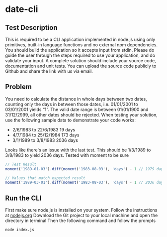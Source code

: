 # date-cli
## Test Description

This is required to be a CLI application implemented in node.js using only primitives,
built-in language functions and no external npm dependencies. You should build the
application so it accepts input from stdin. Please do guide the user through the steps
required to use your application, and do validate your input.
A complete solution should include your source code, documentation and unit tests.
You can upload the source code publicly to Github and share the link with us via
email.

## Problem

You need to calculate the distance in whole days between two dates, counting only
the days in between those dates, i.e. 01/01/2001 to 03/01/2001 yields “1”. The valid
date range is between 01/01/1900 and 31/12/2999, all other dates should be
rejected.
When testing your solution, use the following sample data to demonstrate your code
works:
* 2/6/1983 to 22/6/1983 19 days
* 4/7/1984 to 25/12/1984 173 days
* 3/1/1989 to 3/8/1983 2036 days

Looks like there's an issue with the last test. This should be 1/3/1989 to 3/8/1983 to yield 2036 days.
Tested with moment to be sure
```js
// Test Result
moment('1989-01-03').diff(moment('1983-08-03'), 'days') - 1 // 1979 days

// Values that match expected result
moment('1989-03-01').diff(moment('1983-08-03'), 'days') - 1 // 2036 days
```


## Run the CLI
First make sure node.js is installed on your system. Follow the instructions at [nodejs.org](https://nodejs.org/en/download/)
Download the Git project to your local machine and open the directory in terminal
Then the following command and follow the prompts
```sh
node index.js
```